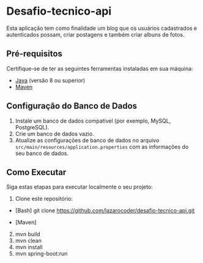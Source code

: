 # Desafio-tecnico-api

Esta aplicação tem como finalidade um blog que os usuários cadastrados e autenticados possam, criar postagens e também criar albuns de fotos.

## Pré-requisitos

Certifique-se de ter as seguintes ferramentas instaladas em sua máquina:

- [Java](https://www.oracle.com/java/technologies/javase-downloads.html) (versão 8 ou superior)
- [Maven](https://maven.apache.org/download.cgi)

## Configuração do Banco de Dados

1. Instale um banco de dados compatível (por exemplo, MySQL, PostgreSQL).
2. Crie um banco de dados vazio.
3. Atualize as configurações de banco de dados no arquivo `src/main/resources/application.properties` com as informações do seu banco de dados.

## Como Executar

Siga estas etapas para executar localmente o seu projeto:

1. Clone este repositório:

- [Bash]
   git clone https://github.com/lazarocoder/desafio-tecnico-api.git

- [Maven]

2. mvn build
3. mvn clean
4. mvn install
5. mvn spring-boot:run




